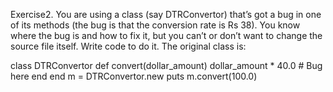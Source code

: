 Exercise2. You are using a class (say DTRConvertor) that’s got a bug in one of its methods (the bug is that the conversion rate is Rs 38). You know where the bug is and how to fix it, but you can’t or don’t want to change the source file itself. Write code to do it. The original class is:

class DTRConvertor
  def convert(dollar_amount)
    dollar_amount * 40.0 # Bug here
  end
end
m = DTRConvertor.new
puts m.convert(100.0)
